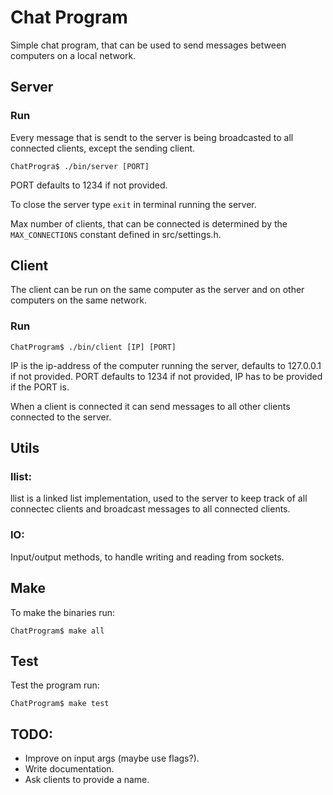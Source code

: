 # Chat Program
Simple chat program, that can be used to send messages between computers on a local network.

## Server
### Run
Every message that is sendt to the server is being broadcasted to all connected clients, except the sending client.
```
ChatProgra$ ./bin/server [PORT]
```
PORT defaults to 1234 if not provided.

To close the server type ```exit``` in terminal running the server.

Max number of clients, that can be connected is determined by the ```MAX_CONNECTIONS``` constant defined in src/settings.h.

## Client
The client can be run on the same computer as the server and on other computers on the same network.

### Run
```
ChatProgram$ ./bin/client [IP] [PORT]
```
IP is the ip-address of the computer running the server, defaults to 127.0.0.1 if not provided.
PORT defaults to 1234 if not provided, IP has to be provided if the PORT is.

When a client is connected it can send messages to all other clients connected to the server.

## Utils
### llist:
llist is a linked list implementation, used to the server to keep track of all connectec clients and broadcast messages to all connected clients.

### IO:
Input/output methods, to handle writing and reading from sockets.

## Make
To make the binaries run:
```
ChatProgram$ make all
```

## Test
Test the program run:
```
ChatProgram$ make test
```

## TODO:
- Improve on input args (maybe use flags?).
- Write documentation.
- Ask clients to provide a name.

